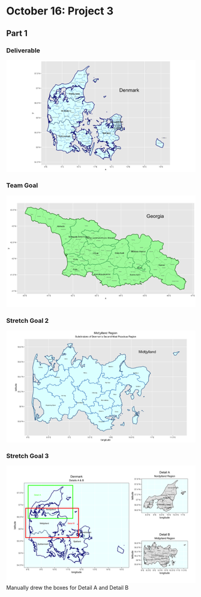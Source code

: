# October 16: Project 3
## Part 1
### Deliverable
![](denmark.png)
### Team Goal
![](georgia.png)
### Stretch Goal 2
![](midtjylland.png)
### Stretch Goal 3
![](details.png)
Manually drew the boxes for Detail A and Detail B

